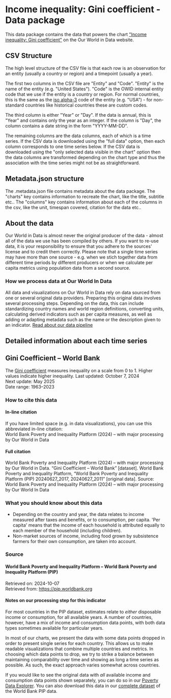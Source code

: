 # Income inequality: Gini coefficient - Data package

This data package contains the data that powers the chart ["Income inequality: Gini coefficient"](https://ourworldindata.org/grapher/economic-inequality-gini-index?v=1&csvType=full&useColumnShortNames=false) on the Our World in Data website.

## CSV Structure

The high level structure of the CSV file is that each row is an observation for an entity (usually a country or region) and a timepoint (usually a year).

The first two columns in the CSV file are "Entity" and "Code". "Entity" is the name of the entity (e.g. "United States"). "Code" is the OWID internal entity code that we use if the entity is a country or region. For normal countries, this is the same as the [iso alpha-3](https://en.wikipedia.org/wiki/ISO_3166-1_alpha-3) code of the entity (e.g. "USA") - for non-standard countries like historical countries these are custom codes.

The third column is either "Year" or "Day". If the data is annual, this is "Year" and contains only the year as an integer. If the column is "Day", the column contains a date string in the form "YYYY-MM-DD".

The remaining columns are the data columns, each of which is a time series. If the CSV data is downloaded using the "full data" option, then each column corresponds to one time series below. If the CSV data is downloaded using the "only selected data visible in the chart" option then the data columns are transformed depending on the chart type and thus the association with the time series might not be as straightforward.

## Metadata.json structure

The .metadata.json file contains metadata about the data package. The "charts" key contains information to recreate the chart, like the title, subtitle etc.. The "columns" key contains information about each of the columns in the csv, like the unit, timespan covered, citation for the data etc..

## About the data

Our World in Data is almost never the original producer of the data - almost all of the data we use has been compiled by others. If you want to re-use data, it is your responsibility to ensure that you adhere to the sources' license and to credit them correctly. Please note that a single time series may have more than one source - e.g. when we stich together data from different time periods by different producers or when we calculate per capita metrics using population data from a second source.

### How we process data at Our World In Data
All data and visualizations on Our World in Data rely on data sourced from one or several original data providers. Preparing this original data involves several processing steps. Depending on the data, this can include standardizing country names and world region definitions, converting units, calculating derived indicators such as per capita measures, as well as adding or adapting metadata such as the name or the description given to an indicator.
[Read about our data pipeline](https://docs.owid.io/projects/etl/)

## Detailed information about each time series


## Gini Coefficient – World Bank
The [Gini coefficient](#dod:gini) measures inequality on a scale from 0 to 1. Higher values indicate higher inequality.
Last updated: October 7, 2024  
Next update: May 2025  
Date range: 1963–2023  


### How to cite this data

#### In-line citation
If you have limited space (e.g. in data visualizations), you can use this abbreviated in-line citation:  
World Bank Poverty and Inequality Platform (2024) – with major processing by Our World in Data

#### Full citation
World Bank Poverty and Inequality Platform (2024) – with major processing by Our World in Data. “Gini Coefficient – World Bank” [dataset]. World Bank Poverty and Inequality Platform, “World Bank Poverty and Inequality Platform (PIP) 20240627_2017, 20240627_2011” [original data].
Source: World Bank Poverty and Inequality Platform (2024) – with major processing by Our World In Data

### What you should know about this data
* Depending on the country and year, the data relates to income measured after taxes and benefits, or to consumption, per capita. 'Per capita' means that the income of each household is attributed equally to each member of the household (including children).
* Non-market sources of income, including food grown by subsistence farmers for their own consumption, are taken into account.

### Source

#### World Bank Poverty and Inequality Platform – World Bank Poverty and Inequality Platform (PIP)
Retrieved on: 2024-10-07  
Retrieved from: https://pip.worldbank.org  

#### Notes on our processing step for this indicator
For most countries in the PIP dataset, estimates relate to _either_ disposable income or consumption, for all available years. A number of countries, however, have a mix of income and consumption data points, with both data types sometimes available for particular years.

In most of our charts, we present the data with some data points dropped in order to present single series for each country. This allows us to make readable visualizations that combine multiple countries and metrics. In choosing which data points to drop, we try to strike a balance between maintaining comparability over time and showing as long a time series as possible. As such, the exact approach varies somewhat across countries.

If you would like to see the original data with _all_ available income and consumption data points shown separately, you can do so in our [Poverty Data Explorer](https://ourworldindata.org/explorers/poverty-explorer?Indicator=Share+in+poverty&Poverty+line=%2410+per+day&Household+survey+data+type=Show+data+from+both+income+and+consumption+surveys&Show+breaks+between+less+comparable+surveys=true&country=ROU~CHN~BLR~PER). You can also download this data in our [complete dataset](https://github.com/owid/poverty-data#a-global-dataset-of-poverty-and-inequality-measures-prepared-by-our-world-in-data-from-the-world-banks-poverty-and-inequality-platform-pip-database) of the World Bank PIP data.


    